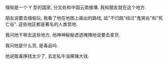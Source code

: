 缅甸是一个 Y 型的国家, 分叉处和中国云南接壤. 我和朋友就在这个地方.

朋友说要去缅甸玩, 我看了他在地图上画出的路线, 延"不归路"经过"鬼哭谷"和"死亡谷". 这些地区都是著名的人类禁地.

我问他干嘛去这些地方, 他神神秘秘遮遮掩掩地说要去拿货.

我问他是什么货, 是毒品吗.

他说贩毒挣钱太少了, 去走私牛油果赚大钱.
